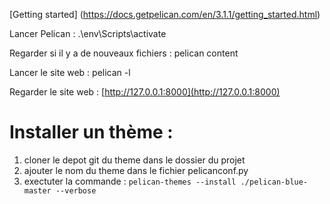 [Getting started]
(https://docs.getpelican.com/en/3.1.1/getting_started.html)

Lancer Pelican :
.\env\Scripts\activate

Regarder si il y a de nouveaux fichiers :
pelican content

Lancer le site web :
pelican -l

Regarder le site web :
[http://127.0.0.1:8000](http://127.0.0.1:8000)

# Installer un thème :

1. cloner le depot git du theme dans le dossier du projet
2. ajouter le nom du theme dans le fichier pelicanconf.py
3. exectuter la commande :
   `pelican-themes --install ./pelican-blue-master --verbose`

